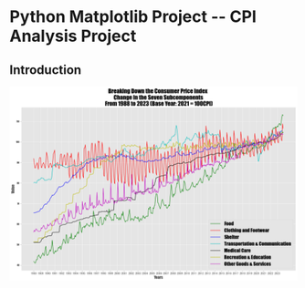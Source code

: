 # Python Matplotlib Project -- CPI Analysis Project

## Introduction 

![Chart](https://github.com/Zachky/CPI-Analysis-Project/blob/main/Image_Library/CPI_subcomponents.png?raw=true "Chart")